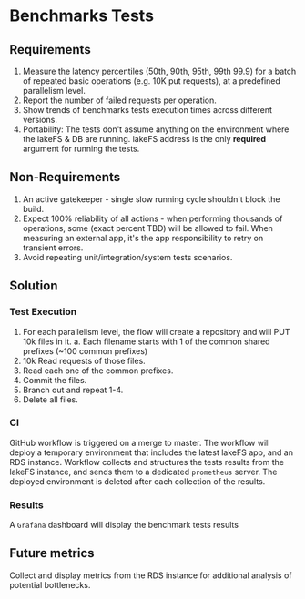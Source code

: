 # Benchmarks Tests

## Requirements
1. Measure the latency percentiles (50th, 90th, 95th, 99th 99.9) for a batch of repeated basic operations (e.g. 10K put requests),
   at a predefined parallelism level.
2. Report the number of failed requests per operation.
3. Show trends of benchmarks tests execution times across different versions.
4. Portability: The tests don't assume anything on the environment where the lakeFS & DB are running.
   lakeFS address is the only **required** argument for running the tests.

## Non-Requirements
1. An active gatekeeper - single slow running cycle shouldn't block the build.
2. Expect 100% reliability of all actions - when performing thousands of operations,
   some (exact percent TBD) will be allowed to fail. When measuring an external app,
   it's the app responsibility to retry on transient errors.
3. Avoid repeating unit/integration/system tests scenarios.

## Solution
### Test Execution
1. For each parallelism level, the flow will create a repository and will PUT 10k files in it.
    a. Each filename starts with 1 of the common shared prefixes (~100 common prefixes) 
2. 10k Read requests of those files.
3. Read each one of the common prefixes.
4. Commit the files.
5. Branch out and repeat 1-4.
6. Delete all files.

### CI
GitHub workflow is triggered on a merge to master.
The workflow will deploy a temporary environment that includes the latest lakeFS app, and an RDS instance.
Workflow collects and structures the tests results from the lakeFS instance, 
and sends them to a dedicated `prometheus` server.
The deployed environment is deleted after each collection of the results. 

### Results
A `Grafana` dashboard will display the benchmark tests results

## Future metrics
Collect and display metrics from the RDS instance for additional analysis of potential bottlenecks. 
